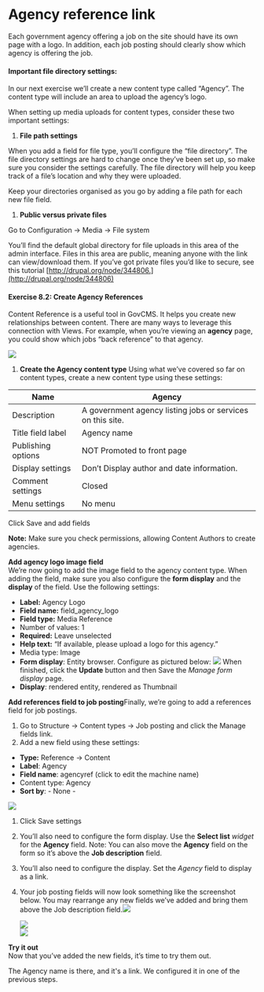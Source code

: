 # Agency reference link

Each government agency offering a job on the site should have its own page with a logo. In addition, each job posting should clearly show which agency is offering the job.

#### Important file directory settings:

In our next exercise we’ll create a new content type called “Agency”. The content type will include an area to upload the agency’s logo.

When setting up media uploads for content types, consider these two important settings:

1. **File path settings**

When you add a field for file type, you’ll configure the “file directory”. The file directory settings are hard to change once they’ve been set up, so make sure you consider the settings carefully. The file directory will help you keep track of a file’s location and why they were uploaded.

Keep your directories organised as you go by adding a file path for each new file field.

1. **Public versus private files**

Go to Configuration → Media → File system

You’ll find the default global directory for file uploads in this area of the admin interface. Files in this area are public, meaning anyone with the link can view/download them. If you’ve got private files you’d like to secure, see this tutorial [http://drupal.org/node/344806.](http://drupal.org/node/344806)

#### **Exercise 8.2:** Create Agency References

Content Reference is a useful tool in GovCMS. It helps you create new relationships between content. There are many ways to leverage this connection with Views. For example, when you’re viewing an **agency** page, you could show which jobs “back reference” to that agency.

![](<../.gitbook/assets/164 (1).png>)

1. **Create the Agency content type** Using what we’ve covered so far on content types, create a new content type using these settings:

| Name               | Agency                                                     |
| ------------------ | ---------------------------------------------------------- |
| Description        | A government agency listing jobs or services on this site. |
| Title field label  | Agency name                                                |
| Publishing options | NOT Promoted to front page                                 |
| Display settings   | Don’t Display author and date information.                 |
| Comment settings   | Closed                                                     |
| Menu settings      | No menu                                                    |

Click Save and add fields

**Note:** Make sure you check permissions, allowing Content Authors to create agencies.

**Add agency logo image field**\
We’re now going to add the image field to the agency content type. When adding the field, make sure you also configure the **form display** and the **display** of the field. Use the following settings:

* **Label:** Agency Logo
* **Field name:** field\_agency\_logo
* **Field type:** Media Reference
* Number of values: 1
* **Required:** Leave unselected
* **Help text:** “If available, please upload a logo for this agency.”
* Media type: Image
* **Form display**: Entity browser. Configure as pictured below: ![](<../.gitbook/assets/165 (1).png>) When finished, click the **Update** button and then Save the _Manage form display_ page.
* **Display**: rendered entity, rendered as Thumbnail

**Add references field to job posting**Finally, we’re going to add a references field for job postings.

1. Go to Structure → Content types → Job posting and click the Manage fields link.
2. Add a new field using these settings:

* **Type:** Reference → Content
* **Label**: Agency
* **Field name**: agencyref (click to edit the machine name)
* Content type: Agency
* **Sort by**: - None -

![](<../.gitbook/assets/166 (1).png>)

1. Click Save settings
2. You’ll also need to configure the form display. Use the **Select list** _widget_ for the **Agency** field. Note: You can also move the **Agency** field on the form so it’s above the **Job description** field.
3. You’ll also need to configure the display. Set the _Agency_ field to display as a link.
4.  Your job posting fields will now look something like the screenshot below. You may rearrange any new fields we’ve added and bring them above the Job description field.![](../.gitbook/assets/167.png)

    ![](../.gitbook/assets/168.png)\
    ![](../.gitbook/assets/169.png)

**Try it out**\
Now that you’ve added the new fields, it’s time to try them out.

The Agency name is there, and it's a link. We configured it in one of the previous steps.
